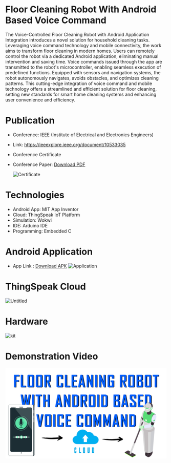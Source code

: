 # Floor Cleaning Robot With Android Based Voice Command
The Voice-Controlled Floor Cleaning Robot with Android Application Integration introduces a novel solution for household cleaning tasks. Leveraging voice command technology and mobile connectivity, the work aims to transform floor cleaning in modern homes. Users can remotely control the robot via a dedicated Android application, eliminating manual intervention and saving time. Voice commands issued through the app are transmitted to the robot's microcontroller, enabling seamless execution of predefined functions. Equipped with sensors and navigation systems, the robot autonomously navigates, avoids obstacles, and optimizes cleaning patterns. This cutting-edge integration of voice command and mobile technology offers a streamlined and efficient solution for floor cleaning, setting new standards for smart home cleaning systems and enhancing user convenience and efficiency.

# Publication
  - Conference: IEEE (Institute of Electrical and Electronics Engineers)
  - Link: https://ieeexplore.ieee.org/document/10533035
  - Conference Certificate
  - Conference Paper: <a href="./Documents/Conference Paper.pdf">Download PDF</a>
    
    ![Certificate](https://github.com/vsmidhun21/Floor-Cleaning-Robot/assets/114806736/73ec8f05-ac50-434f-999d-ee0912215c3a)

# Technologies
- Android App: MIT App Inventor
- Cloud: ThingSpeak IoT Platform
- Simulation: Wokwi
- IDE: Arduino IDE
- Programming: Embedded C

# Android Application

- App Link : <a href="./Documents/Voice_Command.apk">Download APK</a>
![Application](https://github.com/vsmidhun21/Floor-Cleaning-Robot/assets/114806736/db49033e-272c-483e-92fc-fd3fb5d7967b)

# ThingSpeak Cloud
![Untitled](https://github.com/vsmidhun21/Floor-Cleaning-Robot/assets/114806736/e8ada90e-b0de-49fa-9c15-77c31510e147)

# Hardware
![kit](https://github.com/vsmidhun21/Floor-Cleaning-Robot/assets/114806736/172eb791-5b96-4b57-b8cc-a8377c9a6360)

# Demonstration Video
[![Watch the video](./THUMBNAIL.jpg)](https://youtu.be/IET9qNXmBq0)


